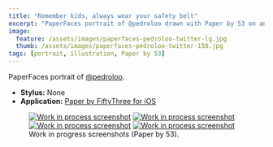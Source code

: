 ```yaml
---
title: "Remember kids, always wear your safety belt"
excerpt: "PaperFaces portrait of @pedroloo drawn with Paper by 53 on an iPad."
image: 
  feature: /assets/images/paperfaces-pedroloo-twitter-lg.jpg
  thumb: /assets/images/paperfaces-pedroloo-twitter-150.jpg
tags: [portrait, illustration, Paper by 53]
---
```


PaperFaces portrait of <a href="http://twitter.com/pedroloo">@pedroloo</a>.

* **Stylus:** None
* **Application:** [Paper by FiftyThree for iOS](http://www.fiftythree.com/paper)

<figure class="half">
	<a href="{{ site.url }}/assets/images/paperfaces-pedroloo-process-1-lg.jpg"><img src="{{ site.url }}/assets/images/paperfaces-pedroloo-process-1-600.jpg" alt="Work in process screenshot"></a>
	<a href="{{ site.url }}/assets/images/paperfaces-pedroloo-process-2-lg.jpg"><img src="{{ site.url }}/assets/images/paperfaces-pedroloo-process-2-600.jpg" alt="Work in process screenshot"></a>
	<a href="{{ site.url }}/assets/images/paperfaces-pedroloo-process-3-lg.jpg"><img src="{{ site.url }}/assets/images/paperfaces-pedroloo-process-3-600.jpg" alt="Work in process screenshot"></a>
	<a href="{{ site.url }}/assets/images/paperfaces-pedroloo-process-4-lg.jpg"><img src="{{ site.url }}/assets/images/paperfaces-pedroloo-process-4-600.jpg" alt="Work in process screenshot"></a>
	<figcaption>Work in progress screenshots (Paper by 53).</figcaption>
</figure>